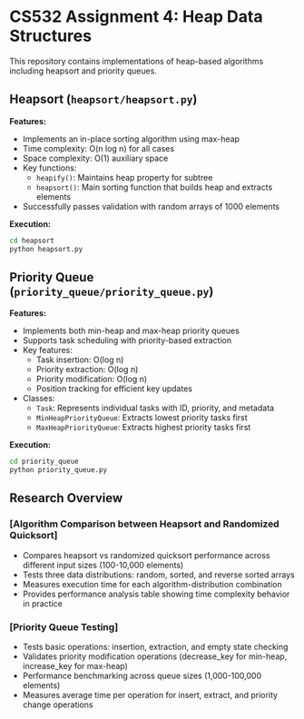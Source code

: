 # CS532 Assignment 4: Heap Data Structures

This repository contains implementations of heap-based algorithms including heapsort and priority queues.


## Heapsort (`heapsort/heapsort.py`)

**Features:**
- Implements an in-place sorting algorithm using max-heap
- Time complexity: O(n log n) for all cases
- Space complexity: O(1) auxiliary space
- Key functions:
  - `heapify()`: Maintains heap property for subtree
  - `heapsort()`: Main sorting function that builds heap and extracts elements
- Successfully passes validation with random arrays of 1000 elements

**Execution:**
```bash
cd heapsort
python heapsort.py
```


## Priority Queue (`priority_queue/priority_queue.py`)

**Features:**
- Implements both min-heap and max-heap priority queues
- Supports task scheduling with priority-based extraction
- Key features:
  - Task insertion: O(log n)
  - Priority extraction: O(log n)
  - Priority modification: O(log n)
  - Position tracking for efficient key updates
- Classes:
  - `Task`: Represents individual tasks with ID, priority, and metadata
  - `MinHeapPriorityQueue`: Extracts lowest priority tasks first
  - `MaxHeapPriorityQueue`: Extracts highest priority tasks first

**Execution:**
```bash
cd priority_queue
python priority_queue.py
```


## Research Overview

### [Algorithm Comparison between Heapsort and Randomized Quicksort]
- Compares heapsort vs randomized quicksort performance across different input sizes (100-10,000 elements)
- Tests three data distributions: random, sorted, and reverse sorted arrays
- Measures execution time for each algorithm-distribution combination
- Provides performance analysis table showing time complexity behavior in practice

### [Priority Queue Testing]
- Tests basic operations: insertion, extraction, and empty state checking
- Validates priority modification operations (decrease_key for min-heap, increase_key for max-heap)
- Performance benchmarking across queue sizes (1,000-100,000 elements)
- Measures average time per operation for insert, extract, and priority change operations